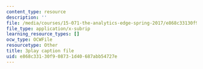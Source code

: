 ```yaml
---
content_type: resource
description: ''
file: /media/courses/15-071-the-analytics-edge-spring-2017/e868c33130f908731d40687abb54727e_7QJyMB9qGQg.srt
file_type: application/x-subrip
learning_resource_types: []
ocw_type: OCWFile
resourcetype: Other
title: 3play caption file
uid: e868c331-30f9-0873-1d40-687abb54727e
---
```

